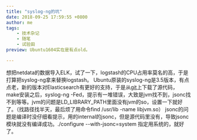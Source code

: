 ```yaml
---
title: "syslog-ng的坑"
date: 2018-09-25 17:59:55 +0800
author: me
tags:
    - 技术杂记
    - 随笔
    - 试验田
preview: Ubuntu1604实在是有点old。

---
```


​	想把netdata的数据导入ELK，试了一下，logstash的CPU占用率莫名的高，于是打算把syslog-ng拿来替换logstash。
    Ubuntu原装的syslog-ng是3.5版本，有点点老，新的版本对Elasticsearch有更好的支持，于是从[git](https://github.com/balabit/syslog-ng)上下载了源代码，make安装之后，syslog-ng -Fed，提示有一堆错误，大致是jvm找不到，jsonc找不到等等。jvm的问题是LD_LIBRARY_PATH里面没有jvm的so，设置一下就好了。（找路径找半天，最后烦了用命令find /usr/lib -name libjvm.so）
    jsonc的问题是编译时没仔细看提示，用的internal的jsonc，但是源代码里没有，导致jsonc模块就没有编译成功。./configure --with-jsonc=system 指定用系统的，就好了。
